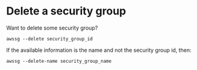 # Delete a security group

Want to delete some security group?
```
awssg --delete security_group_id
```

If the available information is the name and not the security group id, then:
```
awssg --delete-name security_group_name
```

